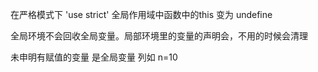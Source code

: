 在严格模式下 'use strict'  全局作用域中函数中的this 变为 undefine

全局环境不会回收全局变量。局部环境里的变量的声明会，不用的时候会清理

未申明有赋值的变量 是全局变量 列如 n=10